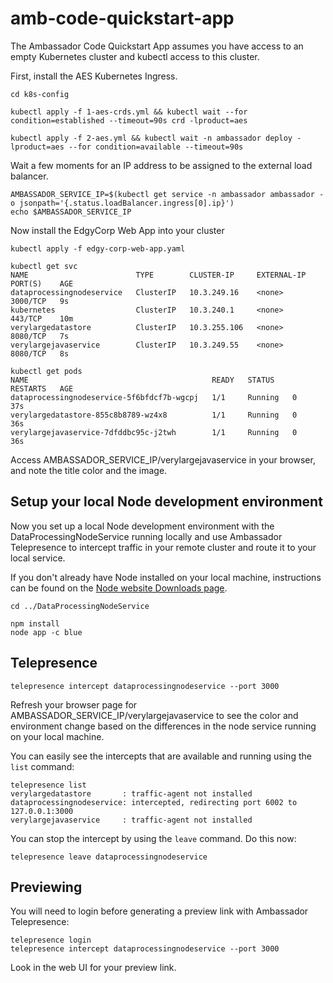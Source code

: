 # amb-code-quickstart-app
The Ambassador Code Quickstart App assumes you have access to an empty Kubernetes cluster and kubectl access to this cluster.

First, install the AES Kubernetes Ingress.

```
cd k8s-config

kubectl apply -f 1-aes-crds.yml && kubectl wait --for condition=established --timeout=90s crd -lproduct=aes

kubectl apply -f 2-aes.yml && kubectl wait -n ambassador deploy -lproduct=aes --for condition=available --timeout=90s
```

Wait a few moments for an IP address to be assigned to the external load balancer.

```
AMBASSADOR_SERVICE_IP=$(kubectl get service -n ambassador ambassador -o jsonpath='{.status.loadBalancer.ingress[0].ip}')
echo $AMBASSADOR_SERVICE_IP
```

Now install the EdgyCorp Web App into your cluster

```
kubectl apply -f edgy-corp-web-app.yaml 

kubectl get svc
NAME                        TYPE        CLUSTER-IP     EXTERNAL-IP   PORT(S)    AGE
dataprocessingnodeservice   ClusterIP   10.3.249.16    <none>        3000/TCP   9s
kubernetes                  ClusterIP   10.3.240.1     <none>        443/TCP    10m
verylargedatastore          ClusterIP   10.3.255.106   <none>        8080/TCP   7s
verylargejavaservice        ClusterIP   10.3.249.55    <none>        8080/TCP   8s

kubectl get pods
NAME                                         READY   STATUS    RESTARTS   AGE
dataprocessingnodeservice-5f6bfdcf7b-wgcpj   1/1     Running   0          37s
verylargedatastore-855c8b8789-wz4x8          1/1     Running   0          36s
verylargejavaservice-7dfddbc95c-j2twh        1/1     Running   0          36s

```
Access AMBASSADOR_SERVICE_IP/verylargejavaservice in your browser, and note the title color and the image.


## Setup your local Node development environment
Now you set up a local Node development environment with the DataProcessingNodeService running locally and use Ambassador Telepresence to intercept traffic in your remote cluster and route it to your local service.

If you don't already have Node installed on your local machine, instructions can be found on the [Node website Downloads page](https://nodejs.org/en/download/).


```
cd ../DataProcessingNodeService

npm install
node app -c blue
```

## Telepresence 

```
telepresence intercept dataprocessingnodeservice --port 3000
```

Refresh your browser page for AMBASSADOR_SERVICE_IP/verylargejavaservice to see the color and environment change based on the differences in the node service running on your local machine.

You can easily see the intercepts that are available and running using the `list` command:

```
telepresence list
verylargedatastore       : traffic-agent not installed
dataprocessingnodeservice: intercepted, redirecting port 6002 to 127.0.0.1:3000
verylargejavaservice     : traffic-agent not installed
```

You can stop the intercept by using the `leave` command. Do this now:

```
telepresence leave dataprocessingnodeservice
```

## Previewing 

You will need to login before generating a preview link with Ambassador Telepresence:

```
telepresence login
telepresence intercept dataprocessingnodeservice --port 3000
```

Look in the web UI for your preview link.